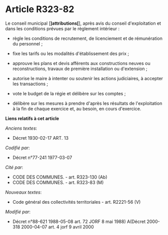 # Article R323-82

Le conseil municipal [**]attributions[**], après avis du conseil d'exploitation et dans les conditions prévues par le
règlement intérieur :

- règle les conditions de recrutement, de licenciement et de rémunération du personnel ;

- fixe les tarifs ou les modalités d'établissement des prix ;

- approuve les plans et devis afférents aux constructions neuves ou reconstructions, travaux de première installation ou
d'extension ;

- autorise le maire à intenter ou soutenir les actions judiciaires, à accepter les transactions ;

- vote le budget de la régie et délibère sur les comptes ;

- délibère sur les mesures à prendre d'après les résultats de l'exploitation à la fin de chaque exercice et, au besoin, en
cours d'exercice.

**Liens relatifs à cet article**

_Anciens textes_:

  - Décret  1930-02-17 ART. 13

_Codifié par_:

  - Décret n°77-241 1977-03-07

_Cité par_:

  - CODE DES COMMUNES. - art. R323-130 (Ab)
  - CODE DES COMMUNES. - art. R323-83 (M)

_Nouveaux textes_:

  - Code général des collectivités territoriales - art. R2221-56 (V)

_Modifié par_:

  - Décret n°88-621 1988-05-08 art. 72 JORF 8 mai 1988) A(Décret 2000-318 2000-04-07 art. 4 jorf 9 avril 2000
